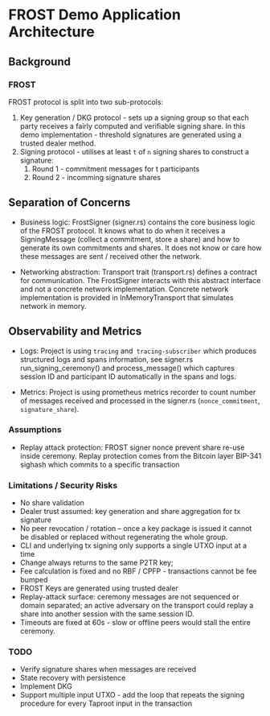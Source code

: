 # FROST Demo Application Architecture

## Background

### FROST

FROST protocol is split into two sub-protocols:

1. Key generation / DKG protocol - sets up a signing group so that each party receives a fairly computed and verifiable signing share. In this demo implementation - threshold signatures are generated using a trusted dealer method.
2. Signing protocol - utilises at least `t` of `n` signing shares to construct a signature:
    1. Round 1 - commitment messages for t participants
    2. Round 2 - incomming signature shares

## Separation of Concerns

- Business logic: FrostSigner (signer.rs) contains the core business logic of the FROST protocol. It knows what to do when it receives 
    a SigningMessage (collect a commitment, store a share) and how to generate its own commitments and shares. It does 
    not know or care how these messages are sent / received other the network.

- Networking abstraction: Transport trait (transport.rs) defines a contract for communication. The FrostSigner interacts with this 
  abstract interface and not a concrete network implementation. Concrete network implementation is provided in InMemoryTransport that simulates network in memory.

## Observability and Metrics

- Logs: Project is using `tracing` and` tracing-subscriber` which produces structured logs and spans information, see signer.rs run_signing_ceremony() and 
  process_message() which captures session ID and participant ID automatically in the spans and logs.

- Metrics: Project is using prometheus metrics recorder to count number of messages received and processed in the signer.rs (`nonce_commitment`, `signature_share`).

### Assumptions

- Replay attack protection: FROST signer nonce prevent share re-use inside ceremony. Replay protection comes from the Bitcoin layer BIP-341 sighash which commits to a specific transaction

### Limitations / Security Risks

- No share validation
- Dealer trust assumed: key generation and share aggregation for tx signature
- No peer revocation / rotation – once a key package is issued it cannot be disabled or replaced without regenerating the whole group.
- CLI and underlying tx signing only supports a single UTXO input at a time
- Change always returns to the same P2TR key;
- Fee calculation is fixed and no RBF / CPFP - transactions cannot be fee bumped
- FROST Keys are generated using trusted dealer
- Replay-attack surface: ceremony messages are not sequenced or domain separated; an active adversary on the transport could replay a share into another session with the same session ID.
- Timeouts are fixed at 60s - slow or offline peers would stall the entire ceremony.

### TODO

- Verify signature shares when messages are received
- State recovery with persistence
- Implement DKG
- Support multiple input UTXO - add the loop that repeats the signing procedure for every Taproot input in the transaction

